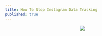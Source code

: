 ```yaml
---
title: How To Stop Instagram Data Tracking
published: true
---
```


<center>

<img align="center" src="{{ site.baseurl }}/assets/images/insta/1.jpg">

</center>